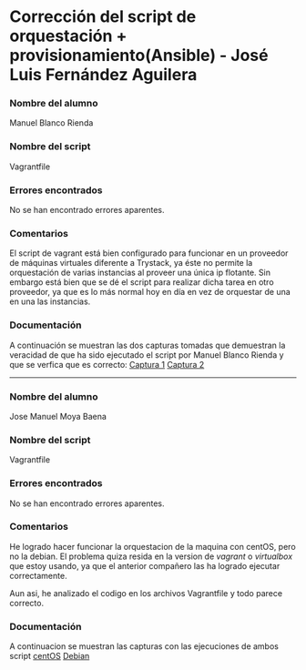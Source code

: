# Corrección del script de orquestación + provisionamiento(Ansible) - José Luis Fernández Aguilera

### Nombre del alumno
Manuel Blanco Rienda

### Nombre del script
Vagrantfile

### Errores encontrados
No se han encontrado errores aparentes.

### Comentarios
El script de vagrant está bien configurado para funcionar en un proveedor de máquinas virtuales diferente a Trystack, ya éste no permite
la orquestación de varias instancias al proveer una única ip flotante. Sin embargo está bien que se dé el script para realizar dicha tarea en
otro proveedor, ya que es lo más normal hoy en día en vez de orquestar de una en una las instancias.

### Documentación
A continuación se muestran las dos capturas tomadas que demuestran la veracidad de que ha sido ejecutado el script por Manuel Blanco Rienda y que
 se verfica que es correcto: [Captura 1](https://github.com/manuelbr/Proyecto_CC/blob/gh-pages/images/jose3_1.png) [Captura 2](https://github.com/manuelbr/Proyecto_CC/blob/gh-pages/images/jose3_2.png)

---

### Nombre del alumno
Jose Manuel Moya Baena

### Nombre del script
Vagrantfile

### Errores encontrados
No se han encontrado errores aparentes.

### Comentarios
He logrado hacer funcionar la orquestacion de la maquina con centOS, pero no la debian. El problema quiza resida en la version de *vagrant* o *virtualbox* que estoy usando, ya que el anterior compañero las ha logrado ejecutar correctamente.

Aun asi, he analizado el codigo en los archivos Vagrantfile y todo parece correcto.

### Documentación
A continuacion se muestran las capturas con las ejecuciones de ambos script [centOS](https://github.com/jose999/PlayAnywhere/blob/master/provisionamiento/imagenes/correccion/centOS.png) [Debian](https://github.com/jose999/PlayAnywhere/blob/master/provisionamiento/imagenes/correccion/debian)
